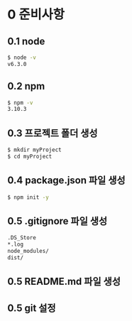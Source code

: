 # 0 준비사항

## 0.1 node
```sh
$ node -v
v6.3.0
```

## 0.2 npm
```sh
$ npm -v
3.10.3
```

## 0.3 프로젝트 폴더 생성
```sh
$ mkdir myProject
$ cd myProject
```

## 0.4 package.json 파일 생성
```sh
$ npm init -y
```

## 0.5 .gitignore 파일 생성
```sh
.DS_Store
*.log
node_modules/
dist/
```

## 0.5 README.md 파일 생성

## 0.5 git 설정
